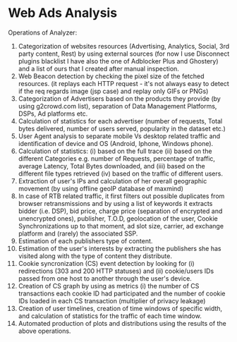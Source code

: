 # Web Ads Analysis

Operations of Analyzer:

1. Categorization of websites resources (Advertising, Analytics, Social, 3rd party content, Rest) by using external sources (for now I use Disconnect plugins blacklist I have 
also the one of Adblocker Plus and Ghostery) and a list of ours that I created after manual inspection.
2. Web Beacon detection by checking the pixel size of the fetched resources. (it replays each HTTP request - 
it's not always easy to detect if the req regards image (jsp case) and replay only GIFs or PNGs)
3. Categorization of Advertisers based on the products they provide (by using g2crowd.com list), separation 
of Data Management Platforms, DSPs, Ad platforms etc.
4. Calculation of statistics for each advertiser (number of requests, Total bytes delivered, number of users 
served, popularity in the dataset etc.) 
5. User Agent analysis to separate mobile Vs desktop related traffic and identification of device and OS (Android, Iphone, Windows phone).
6. Calculation of statistics: (i) based on the full trace (ii) based on the different Categories e.g. number of Requests, percentage of 
traffic, average Latency, Total Bytes downloaded, and (iii) based on the different file types retrieved (iv) based 
on the traffic of different users.
7. Extraction of user's IPs and calculation of her overall geographic movement (by using offline geoIP database of maxmind)
8. In case of RTB related traffic, it first filters out possible duplicates from browser retransmissions and by 
using a list of keywords it extracts bidder (i.e. DSP), bid price, charge price (separation of encrypted and unencrypted ones), 
publisher, T.O.D, geolocation of the user, Cookie Synchronizations up to that moment, ad slot size, carrier, ad exchange platform and (rarely) the associated SSP.
9. Estimation of each publishers type of content.
10. Estimation of the user's interests by extracting the publishers she has visited along with the type of 
content they distribute.
11. Cookie syncronization (CS) event detection by looking for (i) redirections (303 and 200 HTTP statuses) and (ii) cookie/users 
IDs passed from one host to another through the user's device.
12. Creation of CS graph by using as metrics (i) the number of CS transactions each cookie ID had participated and the number 
of cookie IDs loaded in each CS transaction (multiplier of privacy leakage) 
13. Creation of user timelines, creation of time windows of specific width, and calculation of statistics for the traffic of 
each time window.
14. Automated production of plots and distributions using the results of the above operations.
